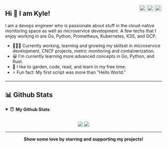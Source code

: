 <a href="https://twitter.com/billykwooten" target="_blank" rel="nofollow"><img align="right" alt="Kyle's Twitter" width="22px" src="https://cdn.jsdelivr.net/npm/simple-icons@v3/icons/twitter.svg" /></a><a href="https://www.linkedin.com/in/billykwooten" target="_blank" rel="nofollow"><img align="right" alt="Kyle's Linkdein" width="22px" src="https://cdn.jsdelivr.net/npm/simple-icons@v3/icons/linkedin.svg" /></a><a href="https://www.instagram.com/billykwooten" target="_blank" rel="nofollow"><img align="right" alt="Kyle's Instagram" width="22px" src="https://cdn.jsdelivr.net/npm/simple-icons@v3/icons/instagram.svg" /></a>

## Hi 👋 I am Kyle! 
I am a devops engineer who is passionate about stuff in the cloud-native monitoring space as well as microservice development. A few techs that I enjoy working in are Go, Python, Prometheus, Kubernetes, K3S, and GCP.

- 👨🏽‍💻 Currently working, learning and growing my skillset in microservice development, CNCF projects, metric monitoring and containerization.
- 😀 I’m currently learning more advanced concepts in Go, Python, and Rust.
- 🌱 I like to garden, code, read, and learn in my free time.
- ⚡ Fun fact: My first script was more than "Hello World."

---

## 📊 Github Stats

<details open>
 <summary> 😇 <b>My Github Stats</b>: </summary>
<br>
<p align = "center">
  <img src = "https://github-readme-stats.vercel.app/api?username=billykwooten&show_icons=true&theme=tokyonight&line_height=27">
  <img src = "https://github-readme-stats.vercel.app/api/top-langs/?username=billykwooten&hide=css,java,javascript,html&theme=tokyonight">
</p>

</details>

---

<p align = "center">
 <b>Show some love by starring and supporting my projects!</b>
</p>
